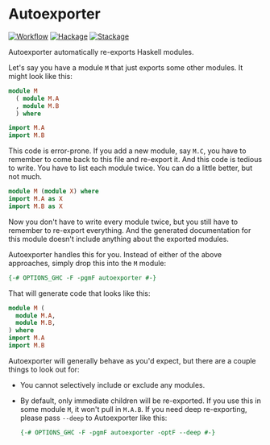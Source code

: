 # Autoexporter

[![Workflow](https://github.com/tfausak/autoexporter/actions/workflows/workflow.yaml/badge.svg)](https://github.com/tfausak/autoexporter/actions/workflows/workflow.yaml)
[![Hackage](https://img.shields.io/hackage/v/autoexporter)](https://hackage.haskell.org/package/autoexporter)
[![Stackage](https://www.stackage.org/package/autoexporter/badge/nightly?label=stackage)](https://www.stackage.org/package/autoexporter)

Autoexporter automatically re-exports Haskell modules.

Let's say you have a module `M` that just exports some other modules. It might
look like this:

``` haskell
module M
  ( module M.A
  , module M.B
  ) where

import M.A
import M.B
```

This code is error-prone. If you add a new module, say `M.C`, you have to
remember to come back to this file and re-export it. And this code is tedious
to write. You have to list each module twice. You can do a little better, but
not much.

``` haskell
module M (module X) where
import M.A as X
import M.B as X
```

Now you don't have to write every module twice, but you still have to remember
to re-export everything. And the generated documentation for this module
doesn't include anything about the exported modules.

Autoexporter handles this for you. Instead of either of the above approaches,
simply drop this into the `M` module:

``` haskell
{-# OPTIONS_GHC -F -pgmF autoexporter #-}
```

That will generate code that looks like this:

``` haskell
module M (
  module M.A,
  module M.B,
) where
import M.A
import M.B
```

Autoexporter will generally behave as you'd expect, but there are a couple
things to look out for:

- You cannot selectively include or exclude any modules.

- By default, only immediate children will be re-exported. If you use this in
  some module `M`, it won't pull in `M.A.B`. If you need deep re-exporting,
  please pass `--deep` to Autoexporter like this:

  ```haskell
  {-# OPTIONS_GHC -F -pgmF autoexporter -optF --deep #-}
  ```
